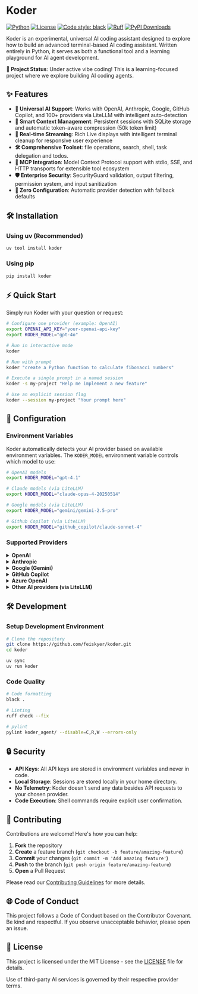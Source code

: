 # Koder

[![Python](https://img.shields.io/badge/python-3.9+-blue.svg)](https://www.python.org/downloads/) [![License](https://img.shields.io/badge/license-MIT-green.svg)](LICENSE) [![Code style: black](https://img.shields.io/badge/code%20style-black-000000.svg)](https://github.com/psf/black) [![Ruff](https://img.shields.io/endpoint?url=https://raw.githubusercontent.com/astral-sh/ruff/main/assets/badge/v2.json)](https://github.com/astral-sh/ruff) [![PyPI Downloads](https://static.pepy.tech/badge/koder)](https://pepy.tech/projects/koder)

Koder is an experimental, universal AI coding assistant designed to explore how to build an advanced terminal-based AI coding assistant. Written entirely in Python, it serves as both a functional tool and a learning playground for AI agent development.

**🎯 Project Status**: Under active vibe coding! This is a learning-focused project where we explore building AI coding agents.

## ✨ Features

- **🤖 Universal AI Support**: Works with OpenAI, Anthropic, Google, GitHub Copilot, and 100+ providers via LiteLLM with intelligent auto-detection
- **💾 Smart Context Management**: Persistent sessions with SQLite storage and automatic token-aware compression (50k token limit)
- **🔄 Real-time Streaming**: Rich Live displays with intelligent terminal cleanup for responsive user experience
- **🛠️ Comprehensive Toolset**: file operations, search, shell, task delegation and todos.
- **🔌 MCP Integration**: Model Context Protocol support with stdio, SSE, and HTTP transports for extensible tool ecosystem
- **🛡️ Enterprise Security**: SecurityGuard validation, output filtering, permission system, and input sanitization
- **🎯 Zero Configuration**: Automatic provider detection with fallback defaults

## 🛠️ Installation

### Using uv (Recommended)

```sh
uv tool install koder
```

### Using pip

```bash
pip install koder
```

## ⚡ Quick Start

Simply run Koder with your question or request:

```bash
# Configure one provider (example: OpenAI)
export OPENAI_API_KEY="your-openai-api-key"
export KODER_MODEL="gpt-4o"

# Run in interactive mode
koder

# Run with prompt
koder "create a Python function to calculate fibonacci numbers"

# Execute a single prompt in a named session
koder -s my-project "Help me implement a new feature"

# Use an explicit session flag
koder --session my-project "Your prompt here"
```

## 🤖 Configuration

### Environment Variables

Koder automatically detects your AI provider based on available environment variables. The `KODER_MODEL` environment variable controls which model to use:

```bash
# OpenAI models
export KODER_MODEL="gpt-4.1"

# Claude models (via LiteLLM)
export KODER_MODEL="claude-opus-4-20250514"

# Google models (via LiteLLM)
export KODER_MODEL="gemini/gemini-2.5-pro"

# Github Copilot (via LiteLLM)
export KODER_MODEL="github_copilot/claude-sonnet-4"
```

### Supported Providers

<details>
<summary><b>OpenAI</b></summary>

```bash
export OPENAI_API_KEY=your-api-key

# Optional: Use custom endpoint
export OPENAI_API_BASE=https://your-endpoint.com

# Optional: Specify model (default: gpt-4.1)
export KODER_MODEL="gpt-4o"
```

</details>

<details>
<summary><b>Anthropic</b></summary>

```bash
export ANTHROPIC_API_KEY=your-api-key
export KODER_MODEL="claude-opus-4-20250514"

```

</details>

<details>
<summary><b>Google (Gemini)</b></summary>

```bash
export GOOGLE_API_KEY=your-api-key
# Optional: Specify model (default: gemini/gemini-2.5-pro)
export KODER_MODEL="gemini/gemini-2.5-pro"
```

</details>

<details>
<summary><b>GitHub Copilot</b></summary>

```bash
export KODER_MODEL="github_copilot/claude-sonnet-4"
```

On first run you will see a device code in the terminal. Visit <https://github.com/login/device> and enter the code to authenticate.

</details>

<details>
<summary><b>Azure OpenAI</b></summary>

```bash
# Required
export AZURE_OPENAI_API_KEY="your-azure-api-key"
export AZURE_OPENAI_ENDPOINT="https://your-resource.openai.azure.com"

# Your Azure deployment name (often different from the base model name)
export AZURE_OPENAI_DEPLOYMENT="my-gpt4o-deployment"

# Choose a model that maps to your deployment
export KODER_MODEL="gpt-4o"

# Optional: API version
export AZURE_OPENAI_API_VERSION="2025-04-01-preview"
```

Tips:

- Ensure the endpoint hostname matches your Azure resource.
- AZURE_OPENAI_DEPLOYMENT must match the deployed model name in Azure.

</details>

<details>
<summary><b>Other AI providers (via LiteLLM)</b></summary>

[LiteLLM](https://docs.litellm.ai/docs/providers) supports 100+ providers including Anthropic, Google, Cohere, Hugging Face, and more:

```bash
# Google Vertex AI
export GOOGLE_APPLICATION_CREDENTIALS="your-sa-path.json"
export VERTEXAI_LOCATION="<your-region>"
export KODER_MODEL="vertex_ai/claude-sonnet-4@20250514"

# Custom OpenAI-compatible endpoints
export OPENAI_API_KEY="your-key"
export OPENAI_BASE_URL="https://your-custom-endpoint.com/v1"
export KODER_MODEL="openai/<your-model-name>"
```

</details>

## 🛠️ Development

### Setup Development Environment

```bash
# Clone the repository
git clone https://github.com/feiskyer/koder.git
cd koder

uv sync
uv run koder
```

### Code Quality

```bash
# Code formatting
black .

# Linting
ruff check --fix

# pylint
pylint koder_agent/ --disable=C,R,W --errors-only
```

## 🔒 Security

- **API Keys**: All API keys are stored in environment variables and never in code.
- **Local Storage**: Sessions are stored locally in your home directory.
- **No Telemetry**: Koder doesn't send any data besides API requests to your chosen provider.
- **Code Execution**: Shell commands require explicit user confirmation.

## 🤝 Contributing

Contributions are welcome! Here's how you can help:

1. **Fork** the repository
2. **Create** a feature branch (`git checkout -b feature/amazing-feature`)
3. **Commit** your changes (`git commit -m 'Add amazing feature'`)
4. **Push** to the branch (`git push origin feature/amazing-feature`)
5. **Open** a Pull Request

Please read our [Contributing Guidelines](CONTRIBUTING.md) for more details.

## 🌐 Code of Conduct

This project follows a Code of Conduct based on the Contributor Covenant. Be kind and respectful. If you observe unacceptable behavior, please open an issue.

## 📄 License

This project is licensed under the MIT License - see the [LICENSE](LICENSE) file for details.

Use of third-party AI services is governed by their respective provider terms.
